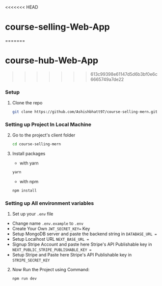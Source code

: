<<<<<<< HEAD
# course-selling-Web-App
=======
# course-hub-Web-App
>>>>>>> 613c99398e61147d5d6b3bf0e6c6665749a7de22

### Setup

1. Clone the repo
   
   ```sh
   git clone https://github.com/Ashishbhatt97/course-selling-mern.git
   ```

### Setting up Project In Local Machine

2. Go to the project's client folder

   ```sh
   cd course-selling-mern
   ```
3. Install packages
   
    -  with yarn

   ```sh
   yarn
   ```
   -  with npm
   
   ```sh
   npm install
   ```

### Setting up All environment variables

1. Set up your `.env` file
  -  Change name `.env.example` to `.env`
  -  Create Your Own `JWT_SECRET_KEY=` Key
  -  Setup MongoDB server and paste the backend string in `DATABASE_URL =`
  -  Setup Localhost URL `NEXT_BASE_URL =`
  -  Signup Stripe Account and paste here Stripe's API Publishable key in `NEXT_PUBLIC_STRIPE_PUBLISHABLE_KEY =`
  -  Setup Stripe and Paste here Stripe's API Publishable key in `STRIPE_SECRET_KEY`

2. Now Run the Project using Command:
   
     ```sh
   npm run dev
   ```
